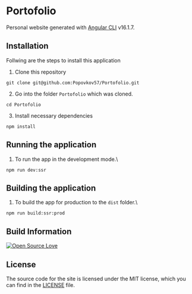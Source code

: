 # Portofolio

Personal website generated with [Angular CLI](https://github.com/angular/angular-cli) v16.1.7.

## Installation
Follwing are the steps to install this application

1. Clone this repository
```
git clone git@github.com:Popovkov57/Portofolio.git
```

2. Go into the folder `Portofolio` which was cloned.
```
cd Portofolio
```

3. Install necessary dependencies
```
npm install
```

## Running the application
1. To run the app in the development mode.\
```
npm run dev:ssr
```

## Building the application
1. To build the app for production to the `dist` folder.\
```
npm run build:ssr:prod
```

## Build Information

[![Open Source Love](https://firstcontributions.github.io/open-source-badges/badges/open-source-v1/open-source.svg)](https://github.com/firstcontributions/open-source-badges)

## License
The source code for the site is licensed under the MIT license, which you can find in the [LICENSE](https://github.com/Popovkov57/Portofolio/blob/main/LICENSE) file.
